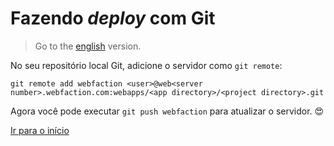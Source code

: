 # Fazendo _deploy_ com Git

> Go to the [english][english_version] version.

No seu repositório local Git, adicione o servidor como `git remote`:

`git remote add webfaction <user>@web<server number>.webfaction.com:webapps/<app directory>/<project directory>.git`

Agora você pode executar `git push webfaction` para atualizar o servidor.
:heart_eyes:

[Ir para o início][readme]

[readme]: https://github.com/jourdanrodrigues/bare-django-repo/blob/master/docs/languages/pt_BR/README.md
[english_version]: https://github.com/jourdanrodrigues/bare-django-repo/blob/master/docs/DEPLOY_WITH_GIT.md
